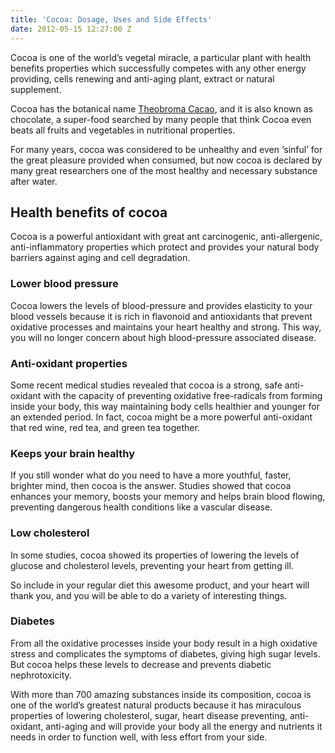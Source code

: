 ```yaml
---
title: 'Cocoa: Dosage, Uses and Side Effects'
date: 2012-05-15 12:27:00 Z
---
```


Cocoa is one of the world’s vegetal miracle, a particular plant with health benefits properties which successfully competes with any other energy providing, cells renewing and anti-aging plant, extract or natural supplement.

Cocoa has the botanical name [Theobroma Cacao](http://powo.science.kew.org/taxon/urn:lsid:ipni.org:names:320783-2), and it is also known as chocolate, a super-food searched by many people that think Cocoa even beats all fruits and vegetables in nutritional properties.

For many years, cocoa was considered to be unhealthy and even ‘sinful’ for the great pleasure provided when consumed, but now cocoa is declared by many great researchers one of the most healthy and necessary substance after water. 

## Health benefits of cocoa

Cocoa is a powerful antioxidant with great ant carcinogenic, anti-allergenic, anti-inflammatory properties which protect and provides your natural body barriers against aging and cell degradation.

### Lower blood pressure

Cocoa lowers the levels of blood-pressure and provides elasticity to your blood vessels because it is rich in flavonoid and antioxidants that prevent oxidative processes and maintains your heart healthy and strong. This way, you will no longer concern about high blood-pressure associated disease.

### Anti-oxidant properties

Some recent medical studies revealed that cocoa is a strong, safe anti-oxidant with the capacity of preventing oxidative free-radicals from forming inside your body, this way maintaining body cells healthier and younger for an extended period. In fact, cocoa might be a more powerful anti-oxidant that red wine, red tea, and green tea together.

### Keeps your brain healthy

If you still wonder what do you need to have a more youthful, faster, brighter mind, then cocoa is the answer. Studies showed that cocoa enhances your memory, boosts your memory and helps brain blood flowing, preventing dangerous health conditions like a vascular disease. 

### Low cholesterol

In some studies, cocoa showed its properties of lowering the levels of glucose and cholesterol levels, preventing your heart from getting ill.

So include in your regular diet this awesome product, and your heart will thank you, and you will be able to do a variety of interesting things.

### Diabetes

From all the oxidative processes inside your body result in a high oxidative stress and complicates the symptoms of diabetes, giving high sugar levels. But cocoa helps these levels to decrease and prevents diabetic nephrotoxicity.

With more than 700 amazing substances inside its composition, cocoa is one of the world’s greatest natural products because it has miraculous properties of lowering cholesterol, sugar, heart disease preventing, anti-oxidant, anti-aging and will provide your body all the energy and nutrients it needs in order to function well, with less effort from your side. 
